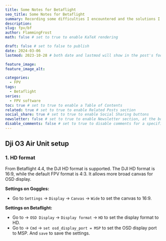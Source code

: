 ```yaml
---
title: Some Notes for Betaflight
seo_title: Some Notes for Betaflight
summary: Recording some difficulties I encountered and the solutions I found when using Betaflight. PID tuning, receiver setup, VTX setup, etc.
description:
slug: fpv/bf
author: FlammingFrost
math: false # set to true to enable KaTeX rendering

draft: false # set to false to publish
date: 2024-03-06
lastmod: 2023-10-28 # both date and lastmod will show in the post's footer

feature_image:
feature_image_alt:

categories:
  - FPV
tags:
  - Betaflight
series: 
  - FPV software
toc: true # set to true to enable a Table of Contents
related: true # set to true to enable Related Posts section
social_share: true # set to true to enable Social Sharing buttons
newsletter: false # set to true to enable Newsletter section, at the bottom of the page
disable_comments: false # set to true to disable comments for a specific post
---
```


## Dji O3 Air Unit setup
### 1. HD format
From Betaflight 4.4, the DJI HD format is supported. The DJI HD format is 16:9, while the default FPV format is 4:3. It allows more broad canvas for OSD display.

**Settings on Goggles:**
- Go to `Settings` -> `Display` -> `Canvas` -> `Wide` to set the canvas to 16:9.

**Settings on Betaflight:**
- Go to -> `OSD Display` -> `Display format` -> `HD` to set the display format to HD.
- Go to -> `Cmd` -> `set osd_display_port = MSP` to set the OSD display port to MSP. And `save` to save the settings.

